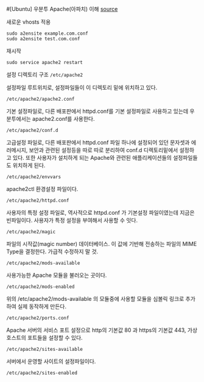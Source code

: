 #[Ubuntu] 우분투 Apache(아파치) 이해
[source](http://webdir.tistory.com/196)

새로운 vhosts 적용
```
sudo a2ensite example.com.conf
sudo a2ensite test.com.conf
```

재시작
```
sudo service apache2 restart
```

설정 디렉토리 구조
```/etc/apache2```

설정파일 루트위치로, 설정파일들이 이 디렉토리 밑에 위치하고 있다.
```
/etc/apache2/apache2.conf
```

기본 설정파일로, 다른 배포판에서 httpd.conf를 기본 설정파일로 사용하고 있는데 우분투에서는 apache2.conf를 사용한다.
```
/etc/apache2/conf.d
```

고급설정 파일로, 다른 배포판에서 httpd.conf 파일 하나에 설정되어 있던 문자셋과 에러메시지, 보안과 관련된 설정등을 따로 따로 분리하여 conf.d 디렉토리밑에서 설정하고 있다. 또한 사용자가 설치하게 되는 Apache와 관련된 애플리케이션들의 설정파일들도 위치하게 된다.
```
/etc/apache2/envvars
```

apache2ctl 환경설정 파일이다.
```
/etc/apache2/httpd.conf
```

사용자의 특정 설정 파일로, 역사적으로 httpd.conf 가 기본설정 파일이였는데 지금은 빈파일이다. 사용자가 특정 설정을 부여해서 사용할 수 잇다.
```
/etc/apache2/magic
```

파일의 시작값(magic number) 데이터베이스. 이 값에 기반해 전송하는 파일의 MIME Type을 결정한다. 가급적 수정하지 말 것.
```
/etc/apache2/mods-available
```

사용가능한 Apache 모듈을 불러오는 곳이다.
```
/etc/apache2/mods-enabled
```

위의 /etc/apache2/mods-available 의 모듈중에 사용할 모듈을 심볼릭 링크로 추가하여 실제 동작하게 만든다.
```
/etc/apache2/ports.conf
```

Apache 서버의 서비스 포트 설정으로 http의 기본값 80 과 https의 기본값 443, 가상호스트의 포트들을 설정할 수 있다.
```
/etc/apache2/sites-available
```

서버에서 운영할 사이트의 설정파일이다.
```
/etc/apache2/sites-enabled
```


